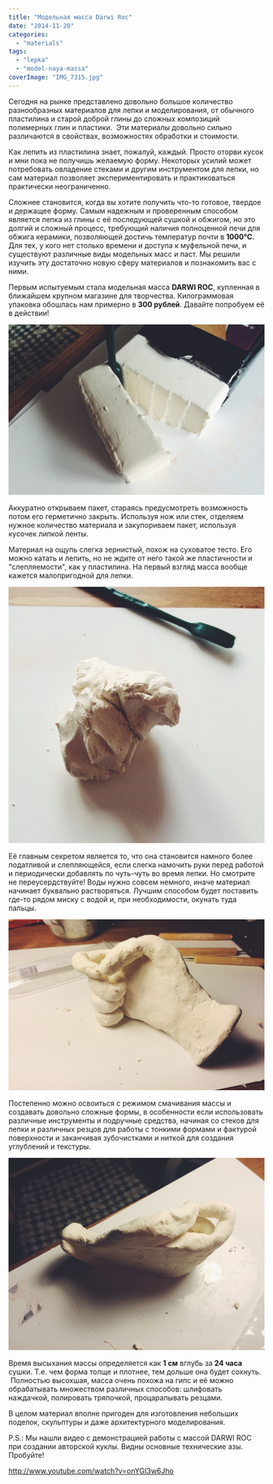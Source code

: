 ```yaml
---
title: "Модельная масса Darwi Roc"
date: "2014-11-20"
categories:
  - "materials"
tags:
  - "lepka"
  - "model-naya-massa"
coverImage: "IMG_7315.jpg"
---
```


Сегодня на рынке представлено довольно большое количество разнообразных материалов для лепки и моделирования, от обычного пластилина и старой доброй глины до сложных композиций полимерных глин и пластики.  Эти материалы довольно сильно различаются в свойствах, возможностях обработки и стоимости.

Как лепить из пластилина знает, пожалуй, каждый. Просто оторви кусок и мни пока не получишь желаемую форму. Некоторых усилий может потребовать овладение стеками и другим инструментом для лепки, но сам материал позволяет экспериментировать и практиковаться практически неограниченно.

Сложнее становится, когда вы хотите получить что-то готовое, твердое и держащее форму. Самым надежным и проверенным способом является лепка из глины с её последующей сушкой и обжигом, но это долгий и сложный процесс, требующий наличия полноценной печи для обжига керамики, позволяющей достичь температур почти в **1000°C.** Для тех, у кого нет столько времени и доступа к муфельной печи, и существуют различные виды модельных масс и паст. Мы решили изучить эту достаточно новую сферу материалов и познакомить вас с ними.

Первым испытуемым стала модельная масса **DARWI ROC**, купленная в ближайшем крупном магазине для творчества. Килограммовая упаковка обошлась нам примерно в **300 рублей**. Давайте попробуем её в действии!

[![Режем](./images/IMG_7313.jpg)](https://frkt.ru/ooley/wp-content/uploads/sites/13/2014/12/u__yROtgvKE.jpg2014/11/IMG_7313.jpg)

Аккуратно открываем пакет, стараясь предусмотреть возможность потом его герметично закрыть. Используя нож или стек, отделяем нужное количество материала и закупориваем пакет, используя кусочек липкой ленты.

Материал на ощупь слегка зернистый, похож на суховатое тесто. Его можно катать и лепить, но не ждите от него такой же пластичности и "слепляемости", как у пластилина. На первый взгляд масса вообще кажется малопригодной для лепки.

[![Мнём](./images/IMG_7316.jpg)](https://frkt.ru/ooley/wp-content/uploads/sites/13/2014/12/u__yROtgvKE.jpg2014/11/IMG_7316.jpg)

Её главным секретом является то, что она становится намного более податливой и слепляющейся, если слегка намочить руки перед работой и периодически добавлять по чуть-чуть во время лепки. Но смотрите не переусердствуйте! Воды нужно совсем немного, иначе материал начинает буквально растворяться. Лучшим способом будет поставить где-то рядом миску с водой и, при необходимости, окунать туда пальцы.

[![Лепим](./images/IMG_7312.jpg)](https://frkt.ru/ooley/wp-content/uploads/sites/13/2014/12/u__yROtgvKE.jpg2014/11/IMG_7312.jpg)

Постепенно можно освоиться с режимом смачивания массы и создавать довольно сложные формы, в особенности если использовать различные инструменты и подручные средства, начиная со стеков для лепки и различных резцов для работы с тонкими формами и фактурой поверхности и заканчивая зубочистками и ниткой для создания углублений и текстуры.

[![Сушим](./images/IMG_7311.jpg)](https://frkt.ru/ooley/wp-content/uploads/sites/13/2014/12/u__yROtgvKE.jpg2014/11/IMG_7311.jpg)

Время высыхания массы определяется как **1 см** вглубь за **24 часа** сушки. Т.е. чем форма толще и плотнее, тем дольше она будет сохнуть.  Полностью высохшая, масса очень похожа на гипс и её можно обрабатывать множеством различных способов: шлифовать наждачкой, полировать тряпочкой, процарапывать резцами.

В целом материал вполне пригоден для изготовления небольших поделок, скульптуры и даже архитектурного моделирования.

P.S.: Мы нашли видео с демонстрацией работы с массой DARWI ROC при создании авторской куклы. Видны основные технические азы. Пробуйте!

http://www.youtube.com/watch?v=onYGI3w6Jho

